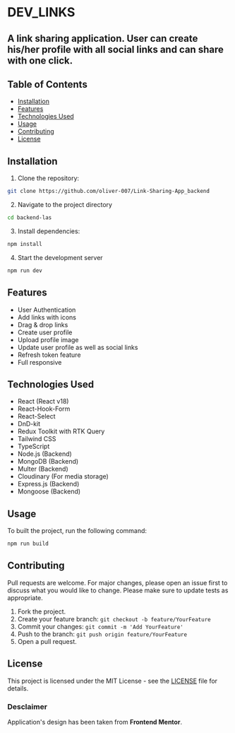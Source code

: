 # DEV_LINKS

## A link sharing application. User can create his/her profile with all social links and can share with one click.

## Table of Contents

- [Installation](#installation)
- [Features](#features)
- [Technologies Used](#technologies-used)
- [Usage](#usage)
- [Contributing](#contributing)
- [License](#license)

## Installation

1. Clone the repository:

```bash
git clone https://github.com/oliver-007/Link-Sharing-App_backend
```

2. Navigate to the project directory

```bash
cd backend-las
```

3. Install dependencies:

```bash
npm install
```

4. Start the development server

```bash
npm run dev
```

## Features

- User Authentication
- Add links with icons
- Drag & drop links
- Create user profile
- Upload profile image
- Update user profile as well as social links
- Refresh token feature
- Full responsive

## Technologies Used

- React (React v18)
- React-Hook-Form
- React-Select
- DnD-kit
- Redux Toolkit with RTK Query
- Tailwind CSS
- TypeScript
- Node.js (Backend)
- MongoDB (Backend)
- Multer (Backend)
- Cloudinary (For media storage)
- Express.js (Backend)
- Mongoose (Backend)

## Usage

To built the project, run the following command:

```bash
npm run build
```

## Contributing

Pull requests are welcome. For major changes, please open an issue first to discuss what you would like to change. Please make sure to update tests as appropriate.

1. Fork the project.
2. Create your feature branch: `git checkout -b feature/YourFeature`
3. Commit your changes: `git commit -m 'Add YourFeature'`
4. Push to the branch: `git push origin feature/YourFeature`
5. Open a pull request.

## License

This project is licensed under the MIT License - see the [LICENSE](LICENSE.md) file for details.

### Desclaimer

Application's design has been taken from **Frontend Mentor**.
